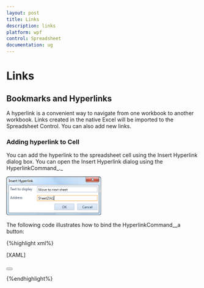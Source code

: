 ```yaml
---
layout: post
title: Links
description: links
platform: wpf
control: Spreadsheet
documentation: ug
---
```


# Links

## Bookmarks and Hyperlinks

A hyperlink is a convenient way to navigate from one workbook to another workbook. Links created in the native Excel will be imported to the Spreadsheet Control. You can also add new links.



### Adding hyperlink to Cell

You can add the hyperlink to the spreadsheet cell using the Insert Hyperlink dialog box. You can open the Insert Hyperlink dialog using the HyperlinkCommand_._



![](Links_images/Links_img1.png)





The following code illustrates how to bind the HyperlinkCommand__a button: 

{%highlight xml%}

[XAML]



<Button Command="{Binding Path= HyperlinkCommand}">

</Button>


{%endhighlight%}
